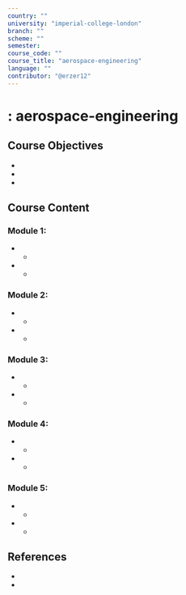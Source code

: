 ```yaml
---
country: ""
university: "imperial-college-london"
branch: ""
scheme: ""
semester: 
course_code: ""
course_title: "aerospace-engineering"
language: ""
contributor: "@erzer12"
---
```

# : aerospace-engineering

## Course Objectives
* 
* 
* 

## Course Content
### Module 1: 
* 
  - 
* 
  - 

### Module 2: 
* 
  - 
* 
  - 

### Module 3: 
* 
  - 
* 
  - 

### Module 4: 
* 
  - 
* 
  - 

### Module 5: 
* 
  - 
* 
  - 

## References
* 
* 
